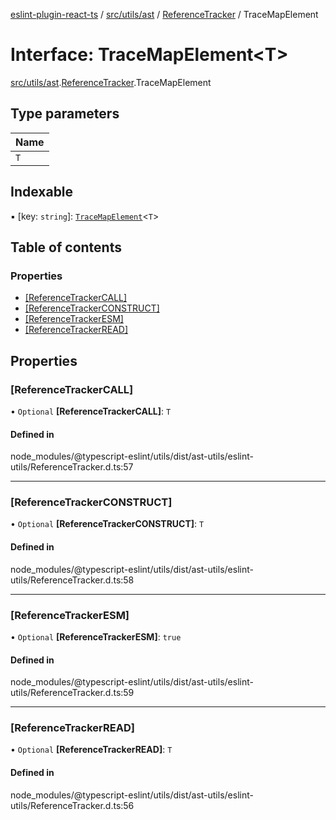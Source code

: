 [eslint-plugin-react-ts](../README.md) / [src/utils/ast](../modules/src_utils_ast.md) / [ReferenceTracker](../modules/src_utils_ast.ReferenceTracker.md) / TraceMapElement

# Interface: TraceMapElement<T\>

[src/utils/ast](../modules/src_utils_ast.md).[ReferenceTracker](../modules/src_utils_ast.ReferenceTracker.md).TraceMapElement

## Type parameters

| Name |
| :------ |
| `T` |

## Indexable

▪ [key: `string`]: [`TraceMapElement`](src_utils_ast.ReferenceTracker.TraceMapElement.md)<`T`\>

## Table of contents

### Properties

- [[ReferenceTrackerCALL]](src_utils_ast.ReferenceTracker.TraceMapElement.md#[referencetrackercall])
- [[ReferenceTrackerCONSTRUCT]](src_utils_ast.ReferenceTracker.TraceMapElement.md#[referencetrackerconstruct])
- [[ReferenceTrackerESM]](src_utils_ast.ReferenceTracker.TraceMapElement.md#[referencetrackeresm])
- [[ReferenceTrackerREAD]](src_utils_ast.ReferenceTracker.TraceMapElement.md#[referencetrackerread])

## Properties

### [ReferenceTrackerCALL]

• `Optional` **[ReferenceTrackerCALL]**: `T`

#### Defined in

node_modules/@typescript-eslint/utils/dist/ast-utils/eslint-utils/ReferenceTracker.d.ts:57

___

### [ReferenceTrackerCONSTRUCT]

• `Optional` **[ReferenceTrackerCONSTRUCT]**: `T`

#### Defined in

node_modules/@typescript-eslint/utils/dist/ast-utils/eslint-utils/ReferenceTracker.d.ts:58

___

### [ReferenceTrackerESM]

• `Optional` **[ReferenceTrackerESM]**: ``true``

#### Defined in

node_modules/@typescript-eslint/utils/dist/ast-utils/eslint-utils/ReferenceTracker.d.ts:59

___

### [ReferenceTrackerREAD]

• `Optional` **[ReferenceTrackerREAD]**: `T`

#### Defined in

node_modules/@typescript-eslint/utils/dist/ast-utils/eslint-utils/ReferenceTracker.d.ts:56
